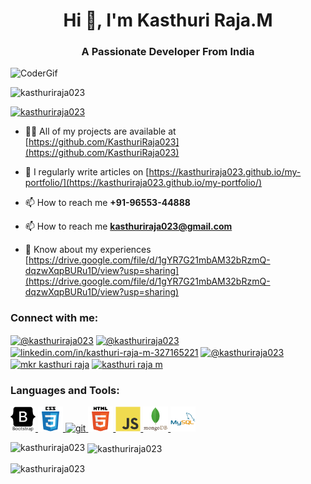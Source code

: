 <h1 align="center">Hi 👋, I'm Kasthuri Raja.M</h1>
<h3 align="center">A Passionate Developer From India</h3>

<img src="https://camo.githubusercontent.com/d3a9f3a787ffc69aa73aa0a5cb5a29b968b823b62d80f7b589a705664dde9e2b/68747470733a2f2f7777772e627970656f706c652e636f6d2f77702d636f6e74656e742f75706c6f6164732f323031392f30332f70656f706c652d61742d776f726b2e676966" alt="CoderGif" />

<p align="left"> <img src="https://komarev.com/ghpvc/?username=kasthuriraja023&label=Profile%20views&color=0e75b6&style=flat" alt="kasthuriraja023" /> </p>

<p align="left"> <a href="https://github.com/ryo-ma/github-profile-trophy"><img src="https://github-profile-trophy.vercel.app/?username=kasthuriraja023" alt="kasthuriraja023" /></a> </p>

- 👨‍💻 All of my projects are available at [https://github.com/KasthuriRaja023](https://github.com/KasthuriRaja023)

- 📝 I regularly write articles on [https://kasthuriraja023.github.io/my-portfolio/](https://kasthuriraja023.github.io/my-portfolio/)

- 📫 How to reach me **+91-96553-44888**

- 📫 How to reach me **kasthuriraja023@gmail.com**

- 📄 Know about my experiences [https://drive.google.com/file/d/1gYR7G21mbAM32bRzmQ-dqzwXqpBURu1D/view?usp=sharing](https://drive.google.com/file/d/1gYR7G21mbAM32bRzmQ-dqzwXqpBURu1D/view?usp=sharing)

<h3 align="left">Connect with me:</h3>
<p align="left">
<a href="https://codepen.io/kasthuriraja023" target="blank"><img align="center" src="https://raw.githubusercontent.com/rahuldkjain/github-profile-readme-generator/master/src/images/icons/Social/codepen.svg" alt="@kasthuriraja023" height="30" width="40" /></a>
<a href="https://twitter.com/Kasthuriraja23" target="blank"><img align="center" src="https://raw.githubusercontent.com/rahuldkjain/github-profile-readme-generator/master/src/images/icons/Social/twitter.svg" alt="@kasthuriraja023" height="30" width="40" /></a>
<a href="https://linkedin.com/in/kasthuri-raja-m-327165221" target="blank"><img align="center" src="https://raw.githubusercontent.com/rahuldkjain/github-profile-readme-generator/master/src/images/icons/Social/linked-in-alt.svg" alt="linkedin.com/in/kasthuri-raja-m-327165221" height="30" width="40" /></a>
<a href="https://codesandbox.io/dashboard/home?workspace=72a3c841-0aac-4916-8a1c-3bf2ea64386d" target="blank"><img align="center" src="https://raw.githubusercontent.com/rahuldkjain/github-profile-readme-generator/master/src/images/icons/Social/codesandbox.svg" alt="@kasthuriraja023" height="30" width="40" /></a>
<a href="https://www.kaggle.com/mkrkasthuriraja" target="blank"><img align="center" src="https://raw.githubusercontent.com/rahuldkjain/github-profile-readme-generator/master/src/images/icons/Social/kaggle.svg" alt="mkr kasthuri raja" height="30" width="40" /></a>
<a href="https://www.youtube.com/channel/ucfn1qhy5awiuibbozqb0lmg" target="blank"><img align="center" src="https://raw.githubusercontent.com/rahuldkjain/github-profile-readme-generator/master/src/images/icons/Social/youtube.svg" alt="kasthuri raja m" height="30" width="40" /></a>
</p>

<h3 align="left">Languages and Tools:</h3>
<p align="left"> <a href="https://getbootstrap.com" target="_blank" rel="noreferrer"> <img src="https://raw.githubusercontent.com/devicons/devicon/master/icons/bootstrap/bootstrap-plain-wordmark.svg" alt="bootstrap" width="40" height="40"/> </a> <a href="https://www.w3schools.com/css/" target="_blank" rel="noreferrer"> <img src="https://raw.githubusercontent.com/devicons/devicon/master/icons/css3/css3-original-wordmark.svg" alt="css3" width="40" height="40"/> </a> <a href="https://git-scm.com/" target="_blank" rel="noreferrer"> <img src="https://www.vectorlogo.zone/logos/git-scm/git-scm-icon.svg" alt="git" width="40" height="40"/> </a> <a href="https://www.w3.org/html/" target="_blank" rel="noreferrer"> <img src="https://raw.githubusercontent.com/devicons/devicon/master/icons/html5/html5-original-wordmark.svg" alt="html5" width="40" height="40"/> </a> <a href="https://developer.mozilla.org/en-US/docs/Web/JavaScript" target="_blank" rel="noreferrer"> <img src="https://raw.githubusercontent.com/devicons/devicon/master/icons/javascript/javascript-original.svg" alt="javascript" width="40" height="40"/> </a> <a href="https://www.mongodb.com/" target="_blank" rel="noreferrer"> <img src="https://raw.githubusercontent.com/devicons/devicon/master/icons/mongodb/mongodb-original-wordmark.svg" alt="mongodb" width="40" height="40"/> </a> <a href="https://www.mysql.com/" target="_blank" rel="noreferrer"> <img src="https://raw.githubusercontent.com/devicons/devicon/master/icons/mysql/mysql-original-wordmark.svg" alt="mysql" width="40" height="40"/> </a> </p>

<p><img align="left" src="https://github-readme-stats.vercel.app/api/top-langs?username=kasthuriraja023&show_icons=true&locale=en&layout=compact" alt="kasthuriraja023" /></p>

<p>&nbsp;<img align="center" src="https://github-readme-stats.vercel.app/api?username=kasthuriraja023&show_icons=true&locale=en" alt="kasthuriraja023" /></p>

<p><img align="center" src="https://github-readme-streak-stats.herokuapp.com/?user=kasthuriraja023&" alt="kasthuriraja023" /></p>
